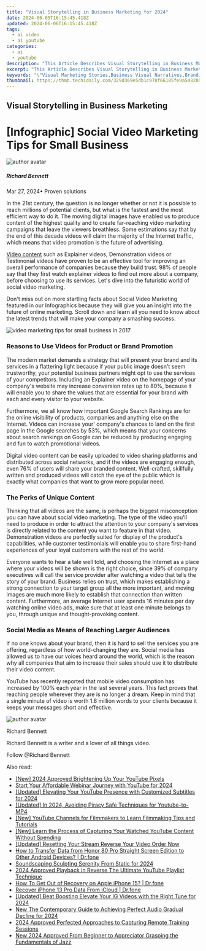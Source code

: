```yaml
---
title: "Visual Storytelling in Business Marketing for 2024"
date: 2024-06-05T16:15:45.418Z
updated: 2024-06-06T16:15:45.418Z
tags:
  - ai video
  - ai youtube
categories:
  - ai
  - youtube
description: "This Article Describes Visual Storytelling in Business Marketing for 2024"
excerpt: "This Article Describes Visual Storytelling in Business Marketing for 2024"
keywords: "\"Visual Marketing Stories,Business Visual Narratives,Branding Through Imagery,Engaging Biz Visuals,Storytelling in Ads,Visual Content Marketing,Image-Driven Sales\""
thumbnail: https://thmb.techidaily.com/329d369e5db1c978f66185fe9a5482898ede3269e6a52b60eb890177d543e794.png
---
```


## Visual Storytelling in Business Marketing

# \[Infographic\] Social Video Marketing Tips for Small Business

![author avatar](https://images.wondershare.com/filmora/article-images/richard-bennett.jpg)

##### Richard Bennett

 Mar 27, 2024• Proven solutions

In the 21st century, the question is no longer whether or not it is possible to reach millions of potential clients, but what is the fastest and the most efficient way to do it. The moving digital images have enabled us to produce content of the highest quality and to create far-reaching video marketing campaigns that leave the viewers breathless. Some estimations say that by the end of this decade videos will claim the majority of the Internet traffic, which means that video promotion is the future of advertising.

[Video content](https://www.pointvisible.com/blog/video-marketing/) such as Explainer videos, Demonstration videos or Testimonial videos have proven to be an effective tool for improving an overall performance of companies because they build trust. 98% of people say that they first watch explainer videos to find out more about a company, before choosing to use its services. Let's dive into the futuristic world of social video marketing.

Don't miss out on more startling facts about Social Video Marketing featured in our Infographics because they will give you an insight into the future of online marketing. Scroll down and learn all you need to know about the latest trends that will make your company a smashing success.

![video marketing tips for small business in 2017](https://images.wondershare.com/filmora/article-images/video-marketing-tips-for-small-business-in-2017.jpg)

### Reasons to Use Videos for Product or Brand Promotion

The modern market demands a strategy that will present your brand and its services in a flattering light because if your public image doesn't seem trustworthy, your potential business partners might opt to use the services of your competitors. Including an Explainer video on the homepage of your company's website may increase conversion rates up to 80%, because it will enable you to share the values that are essential for your brand with each and every visitor to your website.

Furthermore, we all know how important Google Search Rankings are for the online visibility of products, companies and anything else on the Internet. Videos can increase your' company's chances to land on the first page in the Google searches by 53%, which means that your concerns about search rankings on Google can be reduced by producing engaging and fun to watch promotional videos.

Digital video content can be easily uploaded to video sharing platforms and distributed across social networks, and if the videos are engaging enough, even 76% of users will share your branded content. Well-crafted, skillfully written and produced videos will catch the eye of the public which is exactly what companies that want to grow more popular need.

### The Perks of Unique Content

Thinking that all videos are the same, is perhaps the biggest misconception you can have about social video marketing. The type of the video you'll need to produce in order to attract the attention to your company's services is directly related to the content you want to feature in that video. Demonstration videos are perfectly suited for display of the product's capabilities, while customer testimonials will enable you to share first-hand experiences of your loyal customers with the rest of the world.

Everyone wants to hear a tale well told, and choosing the Internet as a place where your videos will be shown is the right choice, since 39% of company executives will call the service provider after watching a video that tells the story of your brand. Business relies on trust, which makes establishing a strong connection to your target group all the more important, and moving images are much more likely to establish that connection than written content. Furthermore, an average Internet user spends 16 minutes per day watching online video ads, make sure that at least one minute belongs to you, through unique and thought-provoking content.

### Social Media as Means of Reaching Larger Audiences

If no one knows about your brand, then it is hard to sell the services you are offering, regardless of how world-changing they are. Social media has allowed us to have our voices heard around the world, which is the reason why all companies that aim to increase their sales should use it to distribute their video content.

YouTube has recently reported that mobile video consumption has increased by 100% each year in the last several years. This fact proves that reaching people wherever they are is no longer a dream. Keep in mind that a single minute of video is worth 1.8 million words to your clients because it keeps your messages short and effective.

![author avatar](https://images.wondershare.com/filmora/article-images/richard-bennett.jpg)

Richard Bennett

Richard Bennett is a writer and a lover of all things video.

Follow @Richard Bennett

<span class="atpl-alsoreadstyle">Also read:</span>
<div><ul>
<li><a href="https://facebook-video-share.techidaily.com/new-2024-approved-brightening-up-your-youtube-pixels/"><u>[New] 2024 Approved  Brightening Up Your YouTube Pixels</u></a></li>
<li><a href="https://facebook-video-share.techidaily.com/start-your-affordable-webinar-journey-with-youtube-for-2024/"><u>Start Your Affordable Webinar Journey with YouTube for 2024</u></a></li>
<li><a href="https://facebook-video-share.techidaily.com/updated-elevating-your-youtube-presence-with-customized-subtitles-for-2024/"><u>[Updated] Elevating Your YouTube Presence with Customized Subtitles for 2024</u></a></li>
<li><a href="https://facebook-video-share.techidaily.com/updated-in-2024-avoiding-piracy-safe-techniques-for-youtube-to-mp4/"><u>[Updated] In 2024, Avoiding Piracy  Safe Techniques for Youtube-to-MP4</u></a></li>
<li><a href="https://facebook-video-share.techidaily.com/new-youtube-channels-for-filmmakers-to-learn-filmmaking-tips-and-tutorials/"><u>[New] YouTube Channels for Filmmakers to Learn Filmmaking Tips and Tutorials</u></a></li>
<li><a href="https://facebook-video-share.techidaily.com/new-learn-the-process-of-capturing-your-watched-youtube-content-without-spending/"><u>[New] Learn the Process of Capturing Your Watched YouTube Content Without Spending</u></a></li>
<li><a href="https://facebook-video-share.techidaily.com/updated-resetting-your-stream-reverse-your-video-order-now/"><u>[Updated] Resetting Your Stream  Reverse Your Video Order Now</u></a></li>
<li><a href="https://android-transfer.techidaily.com/how-to-transfer-data-from-honor-80-pro-straight-screen-edition-to-other-android-devices-drfone-by-drfone-transfer-from-android-transfer-from-android/"><u>How to Transfer Data from Honor 80 Pro Straight Screen Edition to Other Android Devices? | Dr.fone</u></a></li>
<li><a href="https://tiktok-video-files.techidaily.com/soundscaping-sculpting-serenity-from-static-for-2024/"><u>Soundscaping  Sculpting Serenity From Static for 2024</u></a></li>
<li><a href="https://youtube-stream.techidaily.com/2024-approved-playback-in-reverse-the-ultimate-youtube-playlist-technique/"><u>2024 Approved  Playback in Reverse  The Ultimate YouTube Playlist Technique</u></a></li>
<li><a href="https://techidaily.com/how-to-get-out-of-recovery-on-apple-iphone-15-drfone-by-drfone-ios-system-repair-ios-system-repair/"><u>How To Get Out of Recovery on Apple iPhone 15? | Dr.fone</u></a></li>
<li><a href="https://review-topics.techidaily.com/recover-iphone-13-pro-data-from-icloud-drfone-by-drfone-ios-data-recovery-ios-data-recovery/"><u>Recover iPhone 13 Pro Data From iCloud | Dr.fone</u></a></li>
<li><a href="https://instagram-clips.techidaily.com/updated-beat-boosting-elevate-your-ig-videos-with-the-right-tune-for-2024/"><u>[Updated] Beat Boosting  Elevate Your IG Videos with the Right Tune for 2024</u></a></li>
<li><a href="https://audio-shaping.techidaily.com/new-the-contemporary-guide-to-achieving-perfect-audio-gradual-decline-for-2024/"><u>New The Contemporary Guide to Achieving Perfect Audio Gradual Decline for 2024</u></a></li>
<li><a href="https://on-screen-recording.techidaily.com/2024-approved-perfected-approaches-to-capturing-remote-training-sessions/"><u>2024 Approved  Perfected Approaches to Capturing Remote Training Sessions</u></a></li>
<li><a href="https://voice-adjusting.techidaily.com/new-2024-approved-from-beginner-to-appreciator-grasping-the-fundamentals-of-jazz/"><u>New 2024 Approved From Beginner to Appreciator Grasping the Fundamentals of Jazz</u></a></li>
</ul></div>

<ins class="adsbygoogle"
      style="display:block"
      data-ad-client="ca-pub-7571918770474297"
      data-ad-slot="8358498916"
      data-ad-format="auto"
      data-full-width-responsive="true"></ins>